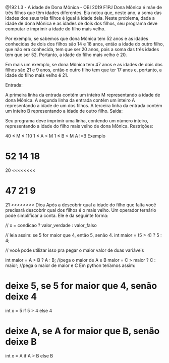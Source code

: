 @192 L3 - A idade de Dona Mônica - OBI 2019 F1PJ
Dona Mônica é mãe de três filhos que têm idades diferentes. Ela notou que, neste ano, a soma das idades dos seus três filhos é igual à idade dela. Neste problema, dada a idade de dona Mônica e as idades de dois dos filhos, seu programa deve computar e imprimir a idade do filho mais velho.

Por exemplo, se sabemos que dona Mônica tem 52 anos e as idades conhecidas de dois dos filhos são 14 e 18 anos, então a idade do outro filho, que não era conhecida, tem que ser 20 anos, pois a soma das três idades tem que ser 52. Portanto, a idade do filho mais velho é 20.

Em mais um exemplo, se dona Mônica tem 47 anos e as idades de dois dos filhos são 21 e 9 anos, então o outro filho tem que ter 17 anos e, portanto, a idade do filho mais velho é 21.

Entrada:

A primeira linha da entrada contém um inteiro M representando a idade de dona Mônica.
A segunda linha da entrada contém um inteiro A representando a idade de um dos filhos.
A terceira linha da entrada contém um inteiro B representando a idade de outro filho.
Saída:

Seu programa deve imprimir uma linha, contendo um número inteiro, representando a idade do filho mais velho de dona Mônica.
Restrições:

40 ≤ M ≤ 110
1 ≤ A < M
1 ≤ B < M
A !=B
Exemplo
>>>>>>>>
52
14
18
========
20
<<<<<<<<


>>>>>>>>
47
21
9
========
21
<<<<<<<<
Dica
Após a descobrir qual a idade do filho que falta você precisará descobrir qual dos filhos é o mais velho. Um operador ternário pode simplificar a conta. Ele é da seguinte forma:

// x = condicao ? valor_verdade : valor_falso

// leia assim: se 5 for maior que 4, então 5, senão 4.
int maior = (5 > 4) ? 5 : 4; 

// você pode utilizar isso pra pegar o maior valor de duas variáveis

int maior = A > B ? A : B; //pega o maior de A e B
maior = C > maior ? C : maior; //pega o maior de maior e C
Em python teríamos assim:

# deixe 5, se 5 for maior que 4, senão deixe 4
int x = 5 if 5 > 4 else 4

# deixe A, se A for maior que B, senão deixe B
int x = A if A > B else B
